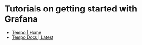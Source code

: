 # Tutorials on getting started with Grafana

- [Tempo | Home](https://grafana.com/traces/)
- [Tempo Docs | Latest](https://grafana.com/docs/tempo/latest/)